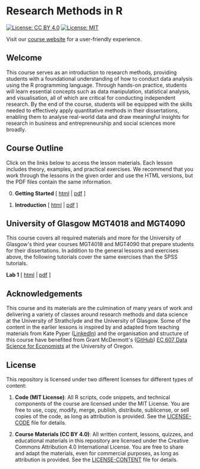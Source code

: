 # Research Methods in R
[![License: CC BY 4.0](https://img.shields.io/badge/License-CC%20BY%204.0-lightgrey.svg)](https://creativecommons.org/licenses/by/4.0/)
[![License: MIT](https://img.shields.io/badge/License-MIT-yellow.svg)](https://opensource.org/licenses/MIT)

Visit our [course website](https://bwurth.github.io/research-methods/) for a user-friendly experience.

## Welcome

This course serves as an introduction to research methods, providing students with a foundational understanding of how to conduct data analysis using the R programming language. Through hands-on practice, students will learn essential concepts such as data manipulation, statistical analysis, and visualisation, all of which are critical for conducting independent research. By the end of the course, students will be equipped with the skills needed to effectively apply quantitative methods in their dissertations, enabling them to analyse real-world data and draw meaningful insights for research in business and entrepreneurship and social sciences more broadly.

## Course Outline

Click on the links below to access the lesson materials. Each lesson includes theory, examples, and practical exercises. We recommend that you work through the lessons in the given order and use the HTML versions, but the PDF files contain the same information.

0. **Getting Started** [ [html](00-getting-started/00-getting-started.html) | [pdf](00-getting-started/00-getting-started.pdf) ]

1. **Introduction** [ [html](01-introduction/01-introduction.html) | [pdf](01-introduction/01-introduction.pdf) ]

## University of Glasgow MGT4018 and MGT4090

This course covers all required materials and more for the University of Glasgow's third year courses MGT4018 and MGT4090 that prepare students for their dissertations. In addition to the general lessons and exercises above, the following tutorials cover the same exercises than the SPSS tutorials.

**Lab 1** [ [html](lab-uofg-01/lab-uofg-01.html) | [pdf](lab-uofg-01/lab-uofg-01.pdf) ]

## Acknowledgements

This course and its materials are the culmination of many years of work and delivering a variety of classes around research methods and data science at the University of Strathclyde and the University of Glasgow. Some of the content in the earlier lessons is inspired by and adapted from teaching materials from Kate Pyper ([LinkedIn](https://www.linkedin.com/in/kate-pyper-86a50350/)) and the organisation and structure of this course have benefited from Grant McDermott's ([GitHub](https://github.com/grantmcdermott)) [EC 607 Data Science for Economists](https://github.com/uo-ec607/lectures) at the University of Oregon.

## License

This repository is licensed under two different licenses for different types of content:

1. **Code (MIT License)**: All R scripts, code snippets, and technical components of the course are licensed under the MIT License. You are free to use, copy, modify, merge, publish, distribute, sublicense, or sell copies of the code, as long as attribution is provided. See the [LICENSE-CODE](LICENSE-CODE) file for details.

2. **Course Materials (CC BY 4.0)**: All written content, lessons, quizzes, and educational materials in this repository are licensed under the Creative Commons Attribution 4.0 International License. You are free to share and adapt the materials, even for commercial purposes, as long as attribution is provided. See the [LICENSE-CONTENT](LICENSE-CONTENT) file for details.
